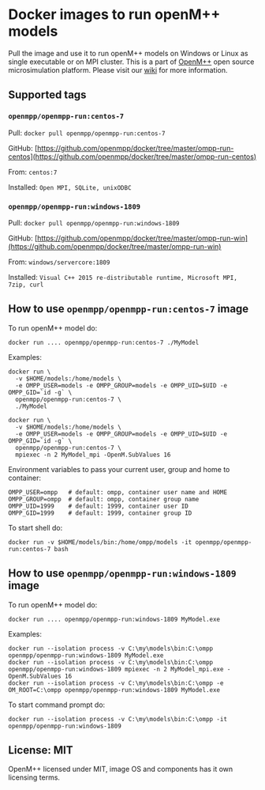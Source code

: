 # Docker images to run openM++ models

Pull the image and use it to run openM++ models on Windows or Linux as single executable or on MPI cluster.
This is a part of [OpenM++](http://www.openmpp.org/) open source microsimulation platform.
Please visit our [wiki](http://www.openmpp.org/wiki/) for more information.

## Supported tags

### `openmpp/openmpp-run:centos-7`

Pull: `docker pull openmpp/openmpp-run:centos-7`

GitHub: [https://github.com/openmpp/docker/tree/master/ompp-run-centos](https://github.com/openmpp/docker/tree/master/ompp-run-centos)

From: `centos:7`

Installed: `Open MPI, SQLite, unixODBC`

### `openmpp/openmpp-run:windows-1809`

Pull: `docker pull openmpp/openmpp-run:windows-1809`

GitHub: [https://github.com/openmpp/docker/tree/master/ompp-run-win](https://github.com/openmpp/docker/tree/master/ompp-run-win)

From: `windows/servercore:1809`

Installed: `Visual C++ 2015 re-distributable runtime, Microsoft MPI, 7zip, curl`

## How to use `openmpp/openmpp-run:centos-7` image

To run openM++ model do:
```
docker run .... openmpp/openmpp-run:centos-7 ./MyModel
```

Examples:
```
docker run \
  -v $HOME/models:/home/models \
  -e OMPP_USER=models -e OMPP_GROUP=models -e OMPP_UID=$UID -e OMPP_GID=`id -g` \
  openmpp/openmpp-run:centos-7 \
  ./MyModel

docker run \
  -v $HOME/models:/home/models \
  -e OMPP_USER=models -e OMPP_GROUP=models -e OMPP_UID=$UID -e OMPP_GID=`id -g` \
  openmpp/openmpp-run:centos-7 \
  mpiexec -n 2 MyModel_mpi -OpenM.SubValues 16
```

Environment variables to pass your current user, group and home to container:
```
OMPP_USER=ompp   # default: ompp, container user name and HOME
OMPP_GROUP=ompp  # default: ompp, container group name
OMPP_UID=1999    # default: 1999, container user ID
OMPP_GID=1999    # default: 1999, container group ID
```

To start shell do:
```
docker run -v $HOME/models/bin:/home/ompp/models -it openmpp/openmpp-run:centos-7 bash
```

## How to use `openmpp/openmpp-run:windows-1809` image

To run openM++ model do:
```
docker run .... openmpp/openmpp-run:windows-1809 MyModel.exe
```

Examples:
```
docker run --isolation process -v C:\my\models\bin:C:\ompp openmpp/openmpp-run:windows-1809 MyModel.exe
docker run --isolation process -v C:\my\models\bin:C:\ompp openmpp/openmpp-run:windows-1809 mpiexec -n 2 MyModel_mpi.exe -OpenM.SubValues 16
docker run --isolation process -v C:\my\models\bin:C:\ompp -e OM_ROOT=C:\ompp openmpp/openmpp-run:windows-1809 MyModel.exe
```
  
To start command prompt do:
```
docker run --isolation process -v C:\my\models\bin:C:\ompp -it openmpp/openmpp-run:windows-1809
```

## License: MIT

OpenM++ licensed under MIT, image OS and components has it own licensing terms.
